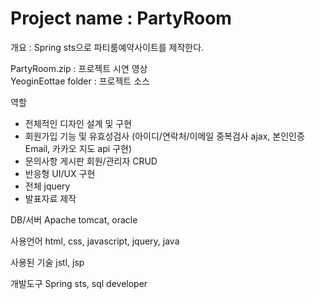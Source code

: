 # Project name : PartyRoom

개요 : Spring sts으로 파티룸예약사이트를 제작한다.

PartyRoom.zip : 프로젝트 시연 영상 <br>
YeoginEottae folder : 프로젝트 소스

역할
- 전체적인 디자인 설계 및 구현
- 회원가입 기능 및 유효성검사
  (아이디/연락처/이메일 중복검사 ajax, 본인인증 Email, 카카오 지도 api 구현)
- 문의사항 게시판 회원/관리자 CRUD
- 반응형 UI/UX 구현
- 전체 jquery
- 발표자료 제작

DB/서버
Apache tomcat, oracle

사용언어
html, css, javascript, jquery, java

사용된 기술
jstl, jsp

개발도구
Spring sts, sql developer

